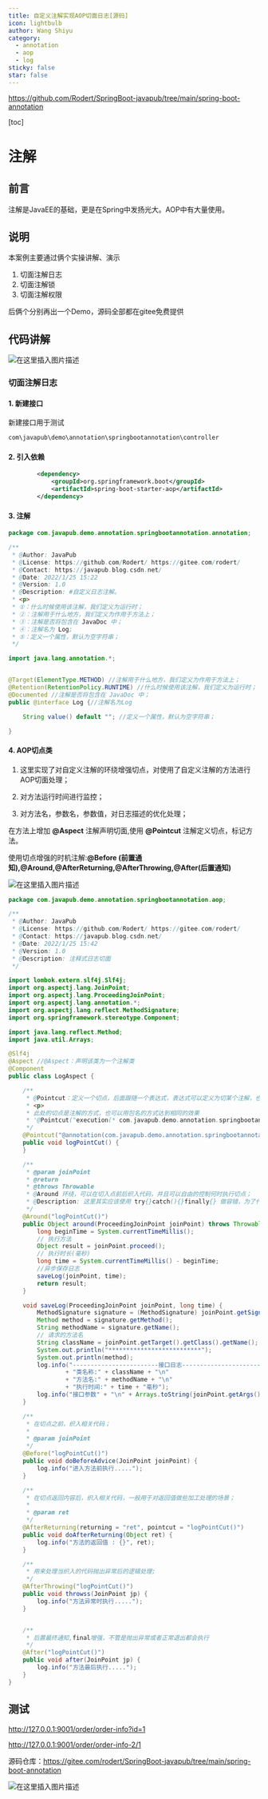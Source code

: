 ```yaml
---
title: 自定义注解实现AOP切面日志[源码]
icon: lightbulb
author: Wang Shiyu
category:
  - annotation
  - aop
  - log
sticky: false
star: false
---
```






https://github.com/Rodert/SpringBoot-javapub/tree/main/spring-boot-annotation

[toc]

# 注解

## 前言

注解是JavaEE的基础，更是在Spring中发扬光大。AOP中有大量使用。

## 说明

本案例主要通过俩个实操讲解、演示

1. 切面注解日志
2. 切面注解锁
3. 切面注解权限

后俩个分别再出一个Demo，源码全部都在gitee免费提供


## 代码讲解

![在这里插入图片描述](https://javapub-common-oss.oss-cn-beijing.aliyuncs.com/javapub/202406211708380.png)

### 切面注解日志

#### 1. 新建接口

新建接口用于测试

```java
com\javapub\demo\annotation\springbootannotation\controller
```

#### 2. 引入依赖

```xml
        <dependency>
            <groupId>org.springframework.boot</groupId>
            <artifactId>spring-boot-starter-aop</artifactId>
        </dependency>
```

#### 3. 注解

```java
package com.javapub.demo.annotation.springbootannotation.annotation;

/**
 * @Author: JavaPub
 * @License: https://github.com/Rodert/ https://gitee.com/rodert/
 * @Contact: https://javapub.blog.csdn.net/
 * @Date: 2022/1/25 15:22
 * @Version: 1.0
 * @Description: #自定义日志注解。
 * <p>
 * ①：什么时候使用该注解，我们定义为运行时；
 * ②：注解用于什么地方，我们定义为作用于方法上；
 * ③：注解是否将包含在 JavaDoc 中；
 * ④：注解名为 Log;
 * ⑤：定义一个属性，默认为空字符串；
 */

import java.lang.annotation.*;


@Target(ElementType.METHOD) //注解用于什么地方，我们定义为作用于方法上；
@Retention(RetentionPolicy.RUNTIME) //什么时候使用该注解，我们定义为运行时；
@Documented //注解是否将包含在 JavaDoc 中；
public @interface Log {//注解名为Log

    String value() default ""; //定义一个属性，默认为空字符串；

}
```

#### 4. AOP切点类

1. 这里实现了对自定义注解的环绕增强切点，对使用了自定义注解的方法进行AOP切面处理；

2. 对方法运行时间进行监控；

3. 对方法名，参数名，参数值，对日志描述的优化处理；

在方法上增加 **@Aspect** 注解声明切面,使用 **@Pointcut** 注解定义切点，标记方法。

使用切点增强的时机注解:**@Before (前置通知),@Around,@AfterReturning,@AfterThrowing,@After(后置通知)**

![在这里插入图片描述](https://javapub-common-oss.oss-cn-beijing.aliyuncs.com/javapub/202406211708436.png)

```java
package com.javapub.demo.annotation.springbootannotation.aop;

/**
 * @Author: JavaPub
 * @License: https://github.com/Rodert/ https://gitee.com/rodert/
 * @Contact: https://javapub.blog.csdn.net/
 * @Date: 2022/1/25 15:42
 * @Version: 1.0
 * @Description: 注释式日志切面
 */

import lombok.extern.slf4j.Slf4j;
import org.aspectj.lang.JoinPoint;
import org.aspectj.lang.ProceedingJoinPoint;
import org.aspectj.lang.annotation.*;
import org.aspectj.lang.reflect.MethodSignature;
import org.springframework.stereotype.Component;

import java.lang.reflect.Method;
import java.util.Arrays;

@Slf4j
@Aspect //@Aspect：声明该类为一个注解类
@Component
public class LogAspect {

    /**
     * @Pointcut：定义一个切点，后面跟随一个表达式，表达式可以定义为切某个注解，也可以切某个 package 下的方法；
     * <p>
     * 此处的切点是注解的方式，也可以用包名的方式达到相同的效果
     * '@Pointcut("execution(* com.javapub.demo.annotation.springbootannotation.*.*(..))")'
     */
    @Pointcut("@annotation(com.javapub.demo.annotation.springbootannotation.annotation.Log)")
    public void logPointCut() {
    }

    /**
     * @param joinPoint
     * @return
     * @throws Throwable
     * @Around 环绕，可以在切入点前后织入代码，并且可以自由的控制何时执行切点；
     * @Description: 这里其实应该使用 try{}catch(){}finally{} 做容错，为了代码简洁易懂就不加了
     */
    @Around("logPointCut()")
    public Object around(ProceedingJoinPoint joinPoint) throws Throwable {
        long beginTime = System.currentTimeMillis();
        // 执行方法
        Object result = joinPoint.proceed();
        // 执行时长(毫秒)
        long time = System.currentTimeMillis() - beginTime;
        //异步保存日志
        saveLog(joinPoint, time);
        return result;
    }

    void saveLog(ProceedingJoinPoint joinPoint, long time) {
        MethodSignature signature = (MethodSignature) joinPoint.getSignature();
        Method method = signature.getMethod();
        String methodName = signature.getName();
        // 请求的方法名
        String className = joinPoint.getTarget().getClass().getName();
        System.out.println("**************************");
        System.out.println(method);
        log.info("------------------------接口日志-----------------------" + "\n"
                + "类名称:" + className + "\n"
                + "方法名:" + methodName + "\n"
                + "执行时间:" + time + "毫秒");
        log.info("接口参数" + "\n" + Arrays.toString(joinPoint.getArgs()));
    }

    /**
     * 在切点之前，织入相关代码；
     *
     * @param joinPoint
     */
    @Before("logPointCut()")
    public void doBeforeAdvice(JoinPoint joinPoint) {
        log.info("进入方法前执行.....");
    }

    /**
     * 在切点返回内容后，织入相关代码，一般用于对返回值做些加工处理的场景；
     *
     * @param ret
     */
    @AfterReturning(returning = "ret", pointcut = "logPointCut()")
    public void doAfterReturning(Object ret) {
        log.info("方法的返回值 : {}", ret);
    }

    /**
     * 用来处理当织入的代码抛出异常后的逻辑处理;
     */
    @AfterThrowing("logPointCut()")
    public void throwss(JoinPoint jp) {
        log.info("方法异常时执行.....");
    }


    /**
     * 后置最终通知,final增强，不管是抛出异常或者正常退出都会执行
     */
    @After("logPointCut()")
    public void after(JoinPoint jp) {
        log.info("方法最后执行.....");
    }
}
```

## 测试

http://127.0.0.1:9001/order/order-info?id=1

http://127.0.0.1:9001/order/order-info-2/1

源码仓库：https://gitee.com/rodert/SpringBoot-javapub/tree/main/spring-boot-annotation

![在这里插入图片描述](https://javapub-common-oss.oss-cn-beijing.aliyuncs.com/javapub/202406211708904.png)




